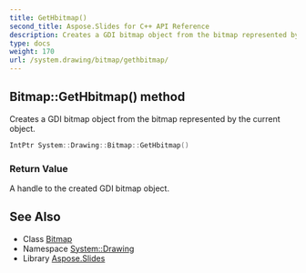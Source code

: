 ```yaml
---
title: GetHbitmap()
second_title: Aspose.Slides for C++ API Reference
description: Creates a GDI bitmap object from the bitmap represented by the current object.
type: docs
weight: 170
url: /system.drawing/bitmap/gethbitmap/
---
```

## Bitmap::GetHbitmap() method


Creates a GDI bitmap object from the bitmap represented by the current object.

```cpp
IntPtr System::Drawing::Bitmap::GetHbitmap()
```


### Return Value

A handle to the created GDI bitmap object.

## See Also

* Class [Bitmap](../)
* Namespace [System::Drawing](../../)
* Library [Aspose.Slides](../../../)